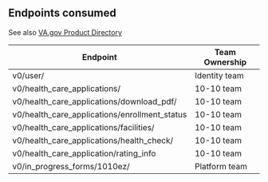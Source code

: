 ## Endpoints consumed

See also [VA.gov Product Directory](https://depo-platform-documentation.scrollhelp.site/getting-started/vfs-product-directory)

| Endpoint                                      | Team Ownership |
| --------------------------------------------- | -------------- |
| v0/user/                                      | Identity team  |
| v0/health_care_applications/                  | 10-10 team     |
| v0/health_care_applications/download_pdf/     | 10-10 team     |
| v0/health_care_applications/enrollment_status | 10-10 team     |
| v0/health_care_applications/facilities/       | 10-10 team     |
| v0/health_care_applications/health_check/     | 10-10 team     |
| v0/health_care_application/rating_info        | 10-10 team     |
| v0/in_progress_forms/1010ez/                  | Platform team  |
